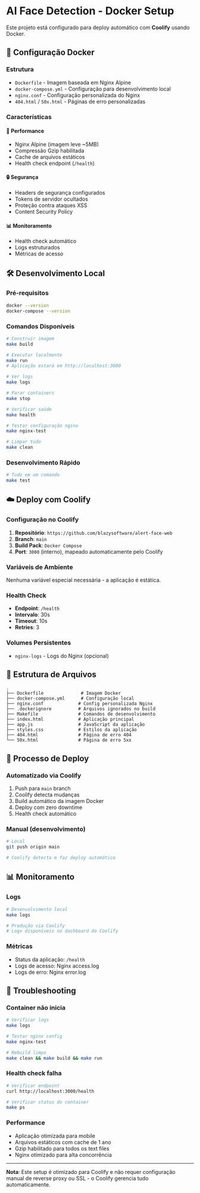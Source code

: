 # AI Face Detection - Docker Setup

Este projeto está configurado para deploy automático com **Coolify** usando Docker.

## 🐳 Configuração Docker

### Estrutura
- `Dockerfile` - Imagem baseada em Nginx Alpine
- `docker-compose.yml` - Configuração para desenvolvimento local
- `nginx.conf` - Configuração personalizada do Nginx
- `404.html` / `50x.html` - Páginas de erro personalizadas

### Características

#### 🚀 **Performance**
- Nginx Alpine (imagem leve ~5MB)
- Compressão Gzip habilitada
- Cache de arquivos estáticos
- Health check endpoint (`/health`)

#### 🔒 **Segurança**
- Headers de segurança configurados
- Tokens de servidor ocultados
- Proteção contra ataques XSS
- Content Security Policy

#### 📊 **Monitoramento**
- Health check automático
- Logs estruturados
- Métricas de acesso

## 🛠️ Desenvolvimento Local

### Pré-requisitos
```bash
docker --version
docker-compose --version
```

### Comandos Disponíveis
```bash
# Construir imagem
make build

# Executar localmente
make run
# Aplicação estará em http://localhost:3000

# Ver logs
make logs

# Parar containers
make stop

# Verificar saúde
make health

# Testar configuração nginx
make nginx-test

# Limpar tudo
make clean
```

### Desenvolvimento Rápido
```bash
# Tudo em um comando
make test
```

## ☁️ Deploy com Coolify

### Configuração no Coolify

1. **Repositório**: `https://github.com/blazysoftware/alert-face-web`
2. **Branch**: `main`
3. **Build Pack**: `Docker Compose`
4. **Port**: `3000` (interno), mapeado automaticamente pelo Coolify

### Variáveis de Ambiente
Nenhuma variável especial necessária - a aplicação é estática.

### Health Check
- **Endpoint**: `/health`
- **Intervalo**: 30s
- **Timeout**: 10s
- **Retries**: 3

### Volumes Persistentes
- `nginx-logs` - Logs do Nginx (opcional)

## 📁 Estrutura de Arquivos

```
.
├── Dockerfile              # Imagem Docker
├── docker-compose.yml      # Configuração local
├── nginx.conf             # Config personalizada Nginx
├── .dockerignore          # Arquivos ignorados no build
├── Makefile               # Comandos de desenvolvimento
├── index.html             # Aplicação principal
├── app.js                 # JavaScript da aplicação
├── styles.css             # Estilos da aplicação
├── 404.html               # Página de erro 404
└── 50x.html               # Página de erro 5xx
```

## 🚀 Processo de Deploy

### Automatizado via Coolify
1. Push para `main` branch
2. Coolify detecta mudanças
3. Build automático da imagem Docker
4. Deploy com zero downtime
5. Health check automático

### Manual (desenvolvimento)
```bash
# Local
git push origin main

# Coolify detecta e faz deploy automático
```

## 📊 Monitoramento

### Logs
```bash
# Desenvolvimento local
make logs

# Produção via Coolify
# Logs disponíveis no dashboard do Coolify
```

### Métricas
- Status da aplicação: `/health`
- Logs de acesso: Nginx access.log
- Logs de erro: Nginx error.log

## 🔧 Troubleshooting

### Container não inicia
```bash
# Verificar logs
make logs

# Testar nginx config
make nginx-test

# Rebuild limpo
make clean && make build && make run
```

### Health check falha
```bash
# Verificar endpoint
curl http://localhost:3000/health

# Verificar status do container
make ps
```

### Performance
- Aplicação otimizada para mobile
- Arquivos estáticos com cache de 1 ano
- Gzip habilitado para todos os text files
- Nginx otimizado para alta concorrência

---

**Nota**: Este setup é otimizado para Coolify e não requer configuração manual de reverse proxy ou SSL - o Coolify gerencia tudo automaticamente.